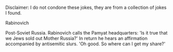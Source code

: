 Disclaimer: I do not condone these jokes, they are from a collection of jokes I found.

Rabinovich

Post-Soviet Russia. Rabinovich calls the Pamyat headquarters: 'Is it true that we Jews sold out Mother Russia?' In return he hears an affirmation accompanied by antisemitic slurs. 'Oh good. So where can I get my share?'

